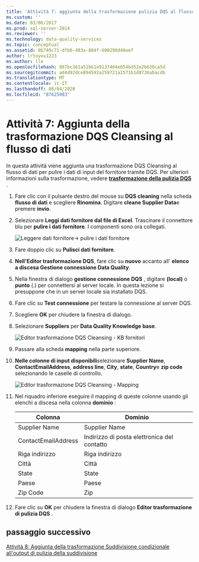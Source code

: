 ```yaml
---
title: 'Attività 7: aggiunta della trasformazione pulizia DQS al flusso di dati | Microsoft Docs'
ms.custom: ''
ms.date: 03/06/2017
ms.prod: sql-server-2014
ms.reviewer: ''
ms.technology: data-quality-services
ms.topic: conceptual
ms.assetid: 0b749c71-dfb6-493a-804f-600290d46eef
author: lrtoyou1223
ms.author: lle
ms.openlocfilehash: 887bc361a51b61e9137404e054bd52e2b630ca5d
ms.sourcegitcommit: ad4d92dce894592a259721a1571b1d8736abacdb
ms.translationtype: MT
ms.contentlocale: it-IT
ms.lasthandoff: 08/04/2020
ms.locfileid: "87625083"
---
```

# <a name="task-7-adding-dqs-cleansing-transform-to-the-data-flow"></a>Attività 7: Aggiunta della trasformazione DQS Cleansing al flusso di dati
  In questa attività viene aggiunta una trasformazione DQS Cleansing al flusso di dati per pulire i dati di input del fornitore tramite DQS. Per ulteriori informazioni sulla trasformazione, vedere **[trasformazione della pulizia DQS](https://msdn.microsoft.com/library/ee677619.aspx)** .  
  
1.  Fare clic con il pulsante destro del mouse su **DQS cleaning** nella scheda **flusso di dati** e scegliere **Rinomina**. Digitare **cleane Supplier Data**e premere **invio**.  
  
2.  Selezionare **Leggi dati fornitore dal file di Excel**. Trascinare il connettore blu per **pulire i dati fornitore**. I componenti sono ora collegati.  
  
     ![Leggere dati fornitore-> pulire i dati fornitore](../../2014/tutorials/media/et-addingdqscleansingtransformtothedataflow-01.jpg "Leggi dati fornitore -> Pulisci dati fornitore")  
  
3.  Fare doppio clic su **Pulisci dati fornitore**.  
  
4.  **Nell'Editor trasformazione DQS**, fare clic su **nuovo** accanto all' **elenco a discesa Gestione connessione Data Quality**.  
  
5.  Nella finestra di dialogo **gestione connessione DQS** , digitare **(local)** o **punto** (.) per connettersi al server locale. In questa lezione si presuppone che in un server locale sia installato DQS.  
  
6.  Fare clic su **Test connessione** per testare la connessione al server DQS.  
  
7.  Scegliere **OK** per chiudere la finestra di dialogo.  
  
8.  Selezionare **Suppliers** per **Data Quality Knowledge base**.  
  
     ![Editor trasformazione DQS Cleansing - KB fornitori](../../2014/tutorials/media/et-addingdqscleansingtransformtothedataflow-02.jpg "Editor trasformazione DQS Cleansing - KB fornitori")  
  
9. Passare alla scheda **mapping** nella parte superiore.  
  
10. **Nelle colonne di input disponibili**selezionare **Supplier Name**, **ContactEmailAddress**, **address line**, **City**, **state**, **Country**e **zip code** selezionando le caselle di controllo.  
  
     ![Editor trasformazione DQS Cleansing - Mapping](../../2014/tutorials/media/et-addingdqscleansingtransformtothedataflow-03.jpg "Editor trasformazione DQS Cleansing - Mapping")  
  
11. Nel riquadro inferiore eseguire il mapping di queste colonne usando gli elenchi a discesa nella colonna **dominio** :  
  
    |Colonna|Dominio|  
    |------------|------------|  
    |Supplier Name|Supplier Name|  
    |ContactEmailAddress|Indirizzo di posta elettronica del contatto|  
    |Riga indirizzo|Riga indirizzo|  
    |Città|Città|  
    |State|State|  
    |Paese|Paese|  
    |Zip Code|Zip|  
  
12. Fare clic su **OK** per chiudere la finestra di dialogo **Editor trasformazione di pulizia DQS** .  
  
## <a name="next-step"></a>passaggio successivo  
 [Attività 8: Aggiunta della trasformazione Suddivisione condizionale all'output di pulizia della suddivisione](../../2014/tutorials/task-8-adding-conditional-split-transform-to-split-cleansing-output.md)  
  
  
